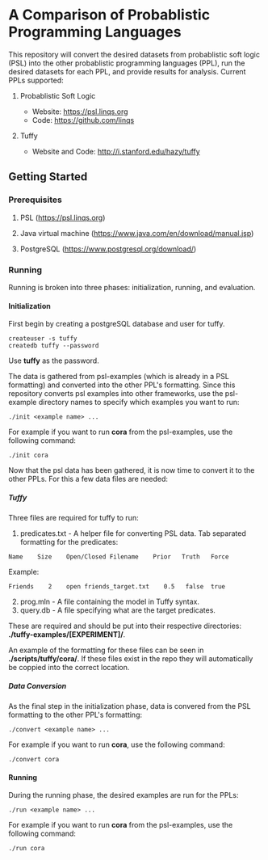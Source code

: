 # A Comparison of Probablistic Programming Languages

This repository will convert the desired datasets from probablistic soft logic (PSL) into the other probablistic programming languages (PPL), run the desired datasets for each PPL, and provide results for analysis. Current PPLs supported:

1) Probablistic Soft Logic

   - Website: https://psl.linqs.org
   - Code: https://github.com/linqs

2) Tuffy

   - Website and Code: http://i.stanford.edu/hazy/tuffy

## Getting Started

### Prerequisites

1) PSL (https://psl.linqs.org)

2) Java virtual machine (https://www.java.com/en/download/manual.jsp)

3) PostgreSQL (https://www.postgresql.org/download/)

### Running

Running is broken into three phases: initialization, running, and evaluation.

#### Initialization

First begin by creating a postgreSQL database and user for tuffy.

```
createuser -s tuffy
createdb tuffy --password
```

Use **tuffy** as the password.

The data is gathered from psl-examples (which is already in a PSL formatting) and converted into the other PPL's formatting. Since this repository converts psl examples into other frameworks, use the psl-example directory names to specify which examples you want to run:

```
./init <example name> ...
```

For example if you want to run **cora** from the psl-examples, use the following command:

```
./init cora
```

Now that the psl data has been gathered, it is now time to convert it to the other PPLs. For this a few data files are needed:

##### Tuffy

Three files are required for tuffy to run:

1) predicates.txt - A helper file for converting PSL data. Tab separated formatting for the predicates:
```
Name	Size	Open/Closed	Filename	Prior	Truth	Force
```
Example:
```
Friends    2    open friends_target.txt    0.5   false	true
```
2) prog.mln - A file containing the model in Tuffy syntax.
3) query.db - A file specifying what are the target predicates.

These are required and should be put into their respective directories: **./tuffy-examples/[EXPERIMENT]/**.

An example of the formatting for these files can be seen in **./scripts/tuffy/cora/**. If these files exist in the repo they will automatically be coppied into the correct location.

##### Data Conversion

As the final step in the initialization phase, data is convered from the PSL formatting to the other PPL's formatting:

```
./convert <example name> ...
```

For example if you want to run **cora**, use the following command:

```
./convert cora
```

#### Running

During the running phase, the desired examples are run for the PPLs:

```
./run <example name> ...
```

For example if you want to run **cora** from the psl-examples, use the following command:

```
./run cora
```
